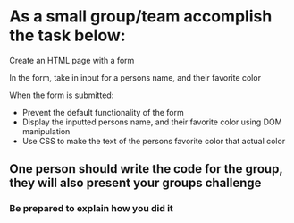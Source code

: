 # As a small group/team accomplish the task below:

Create an HTML page with a form

In the form, take in input for a persons name, and their favorite color

When the form is submitted:

-   Prevent the default functionality of the form
-   Display the inputted persons name, and their favorite color using DOM manipulation
-   Use CSS to make the text of the persons favorite color that actual color

## One person should write the code for the group, they will also present your groups challenge

### Be prepared to explain how you did it
